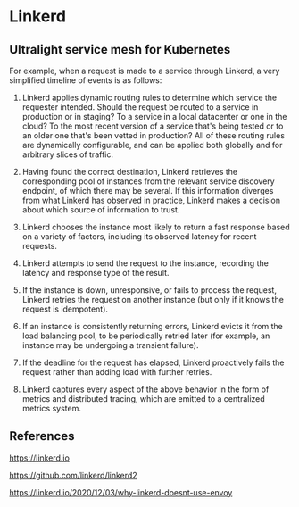 # Linkerd

## Ultralight service mesh for Kubernetes

For example, when a request is made to a service through Linkerd, a very simplified timeline of events is as follows:

1. Linkerd applies dynamic routing rules to determine which service the requester intended. Should the request be routed to a service in production or in staging? To a service in a local datacenter or one in the cloud? To the most recent version of a service that's being tested or to an older one that's been vetted in production? All of these routing rules are dynamically configurable, and can be applied both globally and for arbitrary slices of traffic.

2. Having found the correct destination, Linkerd retrieves the corresponding pool of instances from the relevant service discovery endpoint, of which there may be several. If this information diverges from what Linkerd has observed in practice, Linkerd makes a decision about which source of information to trust.

3. Linkerd chooses the instance most likely to return a fast response based on a variety of factors, including its observed latency for recent requests.

4. Linkerd attempts to send the request to the instance, recording the latency and response type of the result.

5. If the instance is down, unresponsive, or fails to process the request, Linkerd retries the request on another instance (but only if it knows the request is idempotent).

6. If an instance is consistently returning errors, Linkerd evicts it from the load balancing pool, to be periodically retried later (for example, an instance may be undergoing a transient failure).

7. If the deadline for the request has elapsed, Linkerd proactively fails the request rather than adding load with further retries.

8. Linkerd captures every aspect of the above behavior in the form of metrics and distributed tracing, which are emitted to a centralized metrics system.

## References

https://linkerd.io

https://github.com/linkerd/linkerd2

https://linkerd.io/2020/12/03/why-linkerd-doesnt-use-envoy
